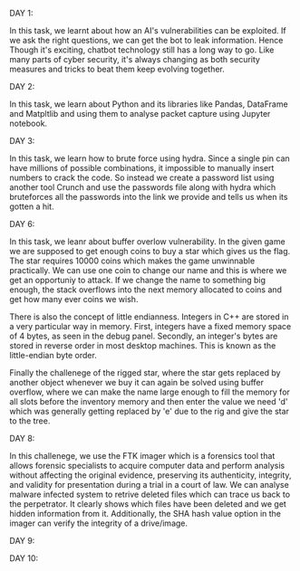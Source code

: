 DAY 1:

In this task, we learnt about how an AI's vulnerabilities can be exploited. If we ask the right questions, we can get the bot to leak information. Hence Though it's exciting, chatbot technology still has a long way to go. Like many parts of cyber security, it's always changing as both security measures and tricks to beat them keep evolving together.


DAY 2:

In this task, we learn about Python and its libraries like Pandas, DataFrame and Matpltlib and using them to analyse packet capture using Jupyter notebook.


DAY 3:

In this task, we learn how to brute force using hydra. Since a single pin can have millions of possible combinations, it impossible to manually insert numbers to crack the code. So instead we create a password list using another tool Crunch and use the passwords file along with hydra which bruteforces all the passwords into the link we provide and tells us when its gotten a hit.

DAY 6:

In this task, we leanr about buffer overlow vulnerability. In the given game we are supposed to get enough coins to buy a star which gives us the flag. The star requires 10000 coins which makes the game unwinnable practically. We can use one coin to change our name and this is where we get an opportuniy to attack. If we change the name to something big enough, the stack overflows into the next memory allocated to coins and get how many ever coins we wish.

There is also the concept of little endianness. Integers in C++ are stored in a very particular way in memory. First, integers have a fixed memory space of 4 bytes, as seen in the debug panel. Secondly, an integer's bytes are stored in reverse order in most desktop machines. This is known as the little-endian byte order.

Finally the challenege of the rigged star, where the star gets replaced by another object whenever we buy it can again be solved using buffer overflow, where we can make the name large enough to fill the memory for all slots before the inventory memory and then enter the value we need 'd' which was generally getting replaced by 'e' due to the rig and give the star to the tree.


DAY 8:

In this challenege, we use the FTK imager which is a forensics tool that allows forensic specialists to acquire computer data and perform analysis without affecting the original evidence, preserving its authenticity, integrity, and validity for presentation during a trial in a court of law. We can analyse malware infected system to retrive deleted files which can trace us back to the perpetrator. It clearly shows which files have been deleted and we get hidden information from it. Additionally, the SHA hash value option in the imager can  verify the integrity of a drive/image.


DAY 9:



DAY 10:
